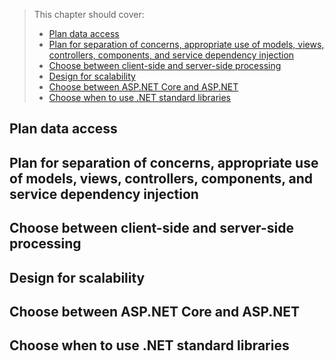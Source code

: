 > This chapter should cover:
> - [Plan data access]()
> - [Plan for separation of concerns, appropriate use of models, views, controllers, components, and service dependency injection]()
> - [Choose between client-side and server-side processing]()
> - [Design for scalability]()
> - [Choose between ASP.NET Core and ASP.NET]()
> - [Choose when to use .NET standard libraries]()

## Plan data access
## Plan for separation of concerns, appropriate use of models, views, controllers, components, and service dependency injection
## Choose between client-side and server-side processing
## Design for scalability
## Choose between ASP.NET Core and ASP.NET
## Choose when to use .NET standard libraries